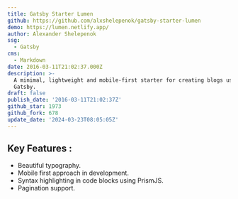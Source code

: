 ```yaml
---
title: Gatsby Starter Lumen
github: https://github.com/alxshelepenok/gatsby-starter-lumen
demo: https://lumen.netlify.app/
author: Alexander Shelepenok
ssg:
  - Gatsby
cms:
  - Markdown
date: 2016-03-11T21:02:37.000Z
description: >-
  A minimal, lightweight and mobile-first starter for creating blogs uses
  Gatsby.
draft: false
publish_date: '2016-03-11T21:02:37Z'
github_star: 1973
github_fork: 678
update_date: '2024-03-23T08:05:05Z'
---
```


## Key Features :

- Beautiful typography.
- Mobile first approach in development.
- Syntax highlighting in code blocks using PrismJS.
- Pagination support.
